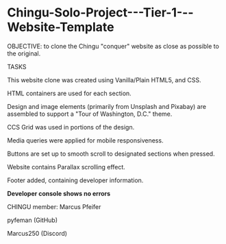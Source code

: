 # Chingu-Solo-Project---Tier-1---Website-Template

OBJECTIVE: to clone the Chingu "conquer" website as close as possible to the original.

TASKS

This website clone was created using Vanilla/Plain HTML5, and CSS.

HTML containers are used for each section.

Design and image elements (primarily from Unsplash and Pixabay) are assembled to support a "Tour of Washington, D.C." theme.

CCS Grid was used in portions of the design.

Media queries were applied for mobile responsiveness.

Buttons are set up to smooth scroll to designated sections when pressed.

Website contains Parallax scrolling effect.

Footer added, containing developer information.

**Developer console shows no errors**

CHINGU member: Marcus Pfeifer

pyfeman (GitHub)

Marcus250 (Discord)
